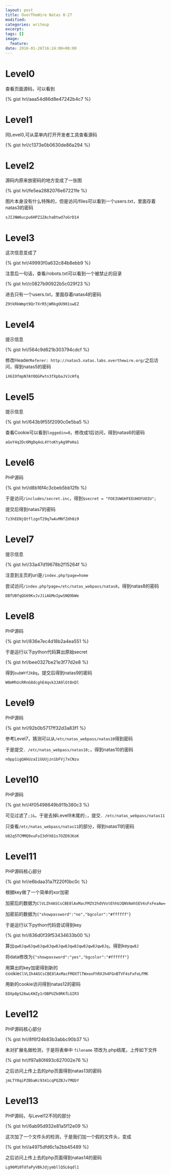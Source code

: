 ```yaml
---
layout: post
title: OverTheWire Natas 0-27
modified:
categories: writeup
excerpt:
tags: []
image:
  feature:
date: 2016-01-26T16:24:00+08:00
---
```


# Level0

查看页面源码，可以看到

{% gist hrl/aaa54d86d8e47242b4c7 %}

# Level1

同Level0,可从菜单内打开开发者工具查看源码

{% gist hrl/c1373e0b0630de86a294 %}

# Level2

源码内原来放密码的地方变成了一张图

{% gist hrl/fe5ea2882076e67221fe %}

图片本身没有什么特殊的，但是访问/files可以看到一个users.txt，里面存着natas3的密码

```
sJIJNW6ucpu6HPZ1ZAchaDtwd7oGrD14
```

# Level3

这次信息变成了

{% gist hrl/49993f0a632c84b8ebb9 %}

注意后一句话，查看/robots.txt可以看到一个被禁止的目录

{% gist hrl/c0827b90922b5c029f23 %}

进去只有一个users.txt，里面存着natas4的密码

```
Z9tkRkWmpt9Qr7XrR5jWRkgOU901swEZ
```

# Level4

提示信息

{% gist hrl/564c9d621b303794cdcf %}

修改Header`Referer: http://natas5.natas.labs.overthewire.org/`之后访问，得到natas5的密码

```
iX6IOfmpN7AYOQGPwtn3fXpbaJVJcHfq
```

# Level5

提示信息

{% gist hrl/643b9f55f2090c0e5ba5 %}

查看Cookie可以看到`loggedin=0`，修改成1后访问，得到natas6的密码

```
aGoY4q2Dc6MgDq4oL4YtoKtyAg9PeHa1
```

# Level6

PHP源码

{% gist hrl/d8b16f4c3cbeb5bb12fb %}

于是访问`/includes/secret.inc`，得到`$secret = "FOEIUWGHFEEUHOFUOIU";`

提交后得到natas7的密码

```
7z3hEENjQtflzgnT29q7wAvMNfZdh0i9
```

# Level7

提示信息

{% gist hrl/33a47d19678b2f15264f %}

注意到主页的uri是`/index.php?page=home`

尝试访问`/index.php?page=/etc/natas_webpass/natas8`，得到natas8的密码

```
DBfUBfqQG69KvJvJ1iAbMoIpwSNQ9bWe
```

# Level8

PHP源码

{% gist hrl/836e7ec4d18b2a4ea551 %}

于是运行以下python代码算出原始secret

{% gist hrl/bee0327be21e3f77d2e8 %}

得到`oubWYf2kBq`，提交后得到natas9的密码

```
W0mMhUcRRnG8dcghE4qvk3JA9lGt8nDl
```

# Level9

PHP源码

{% gist hrl/92b0b5717ff32d3a83f1 %}

参考Level7，猜测可以从`/etc/natas_webpass/natas10`得到密码

于是提交`. /etc/natas_webpass/natas10;`，得到natas10的密码

```
nOpp1igQAkUzaI1GUUjzn1bFVj7xCNzu
```

# Level10

PHP源码

{% gist hrl/4f05498649b911b380c3 %}

可见过滤了`;|&`，于是去掉Level9末尾的`;`，提交`. /etc/natas_webpass/natas11`

只查看`/etc/natas_webpass/natas11`的部分，得到natas11的密码

```
U82q5TCMMQ9xuFoI3dYX61s7OZD9JKoK
```

# Level11

PHP源码核心部分

{% gist hrl/e6bdaa31a7f220f0bc0c %}

根据key做了一个简单的xor加密

加密后的数据为`ClVLIh4ASCsCBE8lAxMacFMZV2hdVVotEhhUJQNVAmhSEV4sFxFeaAw=`

加密前的数据为`{"showpassword":"no","bgcolor":"#ffffff"}`

于是运行以下python代码尝试得到key

{% gist hrl/836d0f39f53434633b00 %}

算出`qw8Jqw8Jqw8Jqw8Jqw8Jqw8Jqw8Jqw8Jqw8Jqw8Jq`，得到key`qw8J`

将data修改为`{"showpassword":"yes","bgcolor":"#ffffff"}` 

用算出的key加密得到新的cookie`ClVLIh4ASCsCBE8lAxMacFMOXTlTWxooFhRXJh4FGnBTVF4sFxFeLFMK`

用新的cookie访问得到natas12的密码

```
EDXp0pS26wLKHZy1rDBPUZk0RKfLGIR3
```

# Level12

PHP源码核心部分

{% gist hrl/8f6f24b83b3abbc90b37 %}

未对扩展名做检测，于是将表单中 `filename` 项改为.php结尾，上传如下文件

{% gist hrl/f97a80f493c627002e76 %}

之后访问上传上去的php页面得到natas13的密码

```text
jmLTY0qiPZBbaKc9341cqPQZBJv7MQbY
```

# Level13

PHP源码，与Level12不同的部分

{% gist hrl/6ab95d932e81a5f12e09 %}

这次加了一个文件头的检测，于是我们加一个假的文件头，变成

{% gist hrl/a4975dfd6c1a2bb45489 %}

之后访问上传上去的php页面得到natas14的密码

```text
Lg96M10TdfaPyVBkJdjymbllQ5L6qdl1
```